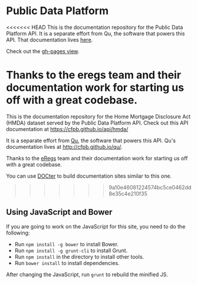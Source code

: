 Public Data Platform
====================

<<<<<<< HEAD
This is the documentation repository for the Public Data Platform API. It is a separate effort from Qu, the software that powers this API. That documentation lives [here](http://cfpb.github.io/qu/).

Check out the [gh-pages view](https://github.cfpb.gov/pages/data-platform/public-data-platform.io/). 

Thanks to the eregs team and their documentation work for starting us off with a great codebase.
=======


This is the documentation repository for the Home Mortgage Disclosure Act (HMDA) dataset served by the Public Data Platform API.
Check out this API documentation at https://cfpb.github.io/api/hmda/

It is a separate effort from [Qu](https://github.com/cfpb/qu), the software that powers this API.
Qu's documentation lives at http://cfpb.github.io/qu/.

Thanks to the [eRegs](https://github.com/cfpb/regulations-core) team and their documentation work for
starting us off with a great codebase.

You can use [DOCter](https://github.com/cfpb/DOCter) to build documentation sites similar to this one.
>>>>>>> 9a10e46081224574bc5ce0462dd8e35c4e210f35

## Using JavaScript and Bower

If you are going to work on the JavaScript for this site, you need to do the following:

* Run `npm install -g bower` to install Bower.
* Run `npm install -g grunt-cli` to install Grunt.
* Run `npm install` in the directory to install other tools.
* Run `bower install` to install dependencies.

After changing the JavaScript, run `grunt` to rebuild the minified JS.


